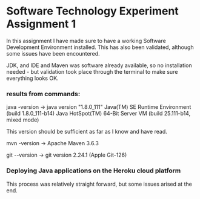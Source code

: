 # Software Technology Experiment Assignment 1

In this assignment I have made sure to have a working Software Development Environment installed. This has also been validated, although some issues have been encountered. 

JDK, and IDE and Maven was software already available, so no installation needed - but validation took place through the terminal to make sure everything looks OK. 

### results from commands:

java -version -> 
java version "1.8.0_111"
Java(TM) SE Runtime Environment (build 1.8.0_111-b14)
Java HotSpot(TM) 64-Bit Server VM (build 25.111-b14, mixed mode)

This version should be sufficient as far as I know and have read. 


 mvn -version ->
 Apache Maven 3.6.3
 
 git --version ->
 git version 2.24.1 (Apple Git-126)
 
 
 ### Deploying Java applications on the Heroku cloud platform
 
 This process was relatively straight forward, but some issues arised at the end. 
 
 


